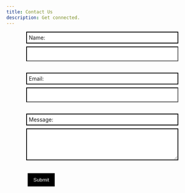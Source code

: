 ```yaml
---
title: Contact Us
description: Get connected.
---
```


<form action="submit_form.php" method="post" style="max-width: 400px; margin: 0 auto; text-align: left;">
    <label for="name" style="display: block; margin-bottom: 8px; border: 2px solid black; background-color: white; padding: 5px;">Name:</label>
    <input type="text" id="name" name="name" style="width: 100%; padding: 10px; margin-bottom: 16px; box-sizing: border-box; border-color: #000000;" required>

  <label for="email" style="display: block; margin-bottom: 8px; border: 2px solid black; background-color: white; padding: 5px;">Email:</label>
    <input type="email" id="email" name="email" style="width: 100%; padding: 10px; margin-bottom: 16px; box-sizing: border-box; border-color: #000000;" required>

  <label for="message" style="display: block; margin-bottom: 8px; border: 2px solid black; background-color: white; padding: 5px;">Message:</label>
    <textarea id="message" name="message" rows="4" style="width: 100%; padding: 10px; border: 2px solid black; margin-bottom: 16px; box-sizing: border-box;" required></textarea>

  <button type="submit" style="background-color: black; color: white; padding: 10px 15px; border: 4px solid white; border-radius: 4px; cursor: pointer;">Submit</button>
</form>
